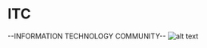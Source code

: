 # ITC
--INFORMATION TECHNOLOGY COMMUNITY--
![alt text](https://github.com/ENONGLOSKER/INFORMATION-TECHNOLOGY-COMMUNITY/blob/master/STATIC/img/IMG/ITC.png?raw=true)
